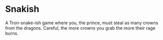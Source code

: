 # Snakish
A Tron-snake-ish game where you, the prince, must steal as many crowns from the dragons. Careful, the more crowns you grab the more their rage burns.
